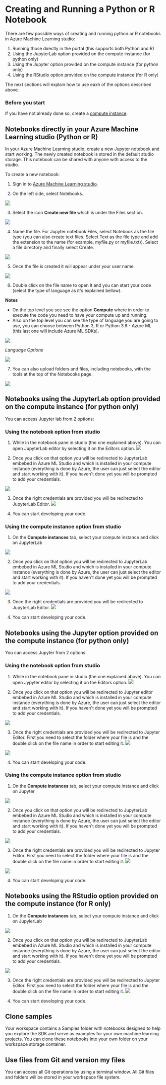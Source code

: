 # Creating and Running a Python or R Notebook

There are few possible ways of creating and running python or R notebooks in Azure Machine Learning studio:

1. Running those directly in the portal (this supports both Python and R)
2. Using the JupyterLab option provided on the compute instance (for python only)
3. Using the Jupyter option provided on the compute instance (for python only)
4. Using the RStudio option provided on the compute instance (for R only)

The next sections will explain how to use eaxh of the options described above.

### Before you start

If you have not already done so, create a [compute instance](https://github.com/felicity-borg/Getting-Started-On-Azure-ML/blob/main/Azure-ML-Studio.md).

## Notebooks directly in your Azure Machine Learning studio (Python or R)
In your Azure Machine Learning studio, create a new Jupyter notebook and start working. The newly created notebook is stored in the default studio storage. This notebook can be shared with anyone with access to the studio.

To create a new notebook:

1. Sign in to [Azure Machine Learning studio](https://ml.azure.com/).

2. On the left side, select Notebooks.

![](https://github.com/felicity-borg/Getting-Started-On-Azure-ML/blob/main/Images/create-new-notebook1.PNG)

3. Select the icon **Create new file** which is under the Files section.

![](https://github.com/felicity-borg/Getting-Started-On-Azure-ML/blob/main/Images/create-new-notebook2.PNG)

4. Name the file. For Jupyter notebook Files, select Notebook as the file type (you can also create text files. Select Text as the file type and add the extension to the name (for example, myfile.py or myfile.txt)). Select a file directory and finally select Create.

![](https://github.com/felicity-borg/Getting-Started-On-Azure-ML/blob/main/Images/create-new-notebook3.PNG)

5. Once the file is created it will appear under your user name.

![](https://github.com/felicity-borg/Getting-Started-On-Azure-ML/blob/main/Images/create-new-notebook4.PNG)

6. Double click on the file name to open it and you can start your code (select the type of language as it's explained bellow).

**Notes**
  * On the top level you see see the option **Compute** where in order to execute the code you need to have your compute up and running.
  * Also on the top level you can see the type of language you are going to use, you can choose between Python 3, R or Python 3.6 - Azure ML (this last one will include Azure ML SDKs).
  
 ![](https://github.com/felicity-borg/Getting-Started-On-Azure-ML/blob/main/Images/create-new-notebook5.PNG)
 
_Language Options_

![](https://github.com/felicity-borg/Getting-Started-On-Azure-ML/blob/main/Images/create-new-notebook6.PNG)


7. You can also upload folders and files, including notebooks, with the tools at the top of the Notebooks page. 

![](https://github.com/felicity-borg/Getting-Started-On-Azure-ML/blob/main/Images/create-new-notebook7.PNG)


## Notebooks using the JupyterLab option provided on the compute instance (for python only)
You can access Jupyter lab from 2 options:

### Using the notebook option from studio

1. While in the notebook pane in studio (the one explained above). You can open JupyterLab editor by selecting it on the Editors option.
![](https://github.com/felicity-borg/Getting-Started-On-Azure-ML/blob/main/Images/Jupyterlab1.PNG)

2. Once you click on that option you will be redirected to JupyterLab embebed in Azure ML Studio and which is installed in your compute instance (everything is done by Azure, the user can just select the editor and start working with it). If you haven't done yet you will be prompted to add your credentials.

![](https://github.com/felicity-borg/Getting-Started-On-Azure-ML/blob/main/Images/azure-login-screen.PNG)

3. Once the right credentials are provided you will be redirected to JupyterLab Editor.
![](https://github.com/felicity-borg/Getting-Started-On-Azure-ML/blob/main/Images/Jupyterlab2.PNG)

4. You can start developing your code.

### Using the compute instance option from studio

1. On the **Compute instances** tab, select your compute instance and click on JupyterLab 

![](https://github.com/felicity-borg/Getting-Started-On-Azure-ML/blob/main/Images/Jupyterlab3.PNG)

2. Once you click on that option you will be redirected to JupyterLab embebed in Azure ML Studio and which is installed in your compute instance (everything is done by Azure, the user can just select the editor and start working with it). If you haven't done yet you will be prompted to add your credentials.

![](https://github.com/felicity-borg/Getting-Started-On-Azure-ML/blob/main/Images/azure-login-screen.PNG)

3. Once the right credentials are provided you will be redirected to JupyterLab Editor.
![](https://github.com/felicity-borg/Getting-Started-On-Azure-ML/blob/main/Images/Jupyterlab2.PNG)

4. You can start developing your code.


## Notebooks using the Jupyter option provided on the compute instance (for python only)
You can access Jupyter from 2 options:

### Using the notebook option from studio

1. While in the notebook pane in studio (the one explained above). You can open Jypyter editor by selecting it on the Editors option.
![](https://github.com/felicity-borg/Getting-Started-On-Azure-ML/blob/main/Images/jupyter1.PNG)

2. Once you click on that option you will be redirected to Jupyter editor embebed in Azure ML Studio and which is installed in your compute instance (everything is done by Azure, the user can just select the editor and start working with it). If you haven't done yet you will be prompted to add your credentials.

![](https://github.com/felicity-borg/Getting-Started-On-Azure-ML/blob/main/Images/azure-login-screen.PNG)

3. Once the right credentials are provided you will be redirected to Jupyter Editor. First you need to select the folder where your file is and the double click on the file name in order to start editing it.
![](https://github.com/felicity-borg/Getting-Started-On-Azure-ML/blob/main/Images/jupyter2.PNG)

![](https://github.com/felicity-borg/Getting-Started-On-Azure-ML/blob/main/Images/jupyter4.PNG)

4. You can start developing your code.

### Using the compute instance option from studio

1. On the **Compute instances** tab, select your compute instance and click on Jupyter 

![](https://github.com/felicity-borg/Getting-Started-On-Azure-ML/blob/main/Images/jupyter3.PNG)

2. Once you click on that option you will be redirected to JupyterLab embebed in Azure ML Studio and which is installed in your compute instance (everything is done by Azure, the user can just select the editor and start working with it). If you haven't done yet you will be prompted to add your credentials.

![](https://github.com/felicity-borg/Getting-Started-On-Azure-ML/blob/main/Images/azure-login-screen.PNG)

3. Once the right credentials are provided you will be redirected to Jupyter Editor. First you need to select the folder where your file is and the double click on the file name in order to start editing it.
![](https://github.com/felicity-borg/Getting-Started-On-Azure-ML/blob/main/Images/jupyter2.PNG)

![](https://github.com/felicity-borg/Getting-Started-On-Azure-ML/blob/main/Images/jupyter4.PNG)

4. You can start developing your code.

## Notebooks using the RStudio option provided on the compute instance (for R only)
1. On the **Compute instances** tab, select your compute instance and click on JupylerLab 

![](https://github.com/felicity-borg/Getting-Started-On-Azure-ML/blob/main/Images/RStudio1.PNG)

2. Once you click on that option you will be redirected to JupyterLab embebed in Azure ML Studio and which is installed in your compute instance (everything is done by Azure, the user can just select the editor and start working with it). If you haven't done yet you will be prompted to add your credentials.

![](https://github.com/felicity-borg/Getting-Started-On-Azure-ML/blob/main/Images/azure-login-screen.PNG)

3. Once the right credentials are provided you will be redirected to Jupyter Editor. First you need to select the folder where your file is and the double click on the file name in order to start editing it.
![](https://github.com/felicity-borg/Getting-Started-On-Azure-ML/blob/main/Images/RStudio2.PNG)

4. You can start developing your code.

## Clone samples
Your workspace contains a Samples folder with notebooks designed to help you explore the SDK and serve as examples for your own machine learning projects. You can clone these notebooks into your own folder on your workspace storage container.

## Use files from Git and version my files
You can access all Git operations by using a terminal window. All Git files and folders will be stored in your workspace file system.

